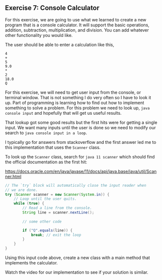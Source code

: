 ## Exercise 7: Console Calculator

For this exercise, we are going to use what we learned to create a new program that is a console calculator. It will support the basic operations, addition, subtraction, multiplication, and division. You can add whatever other functionality you would like.

The user should be able to enter a calculation like this,

```
4
+
5
9.0
*
2
18.0
Q
```

For this exercise, we will need to get user input from the console, or terminal window. That is not something I do very often so I have to look it up. Part of programming is learning how to find out how to implement something to solve a problem. For this problem we need to look up, `java console input` and hopefully that will get us useful results.

That lookup got some good results but the first hits were for getting a single input. We want many inputs until the user is done so we need to modify our search to `java console input in a loop`.

I typically go for answers from stackoverflow and the first answer led me to this implementation that uses the `Scanner` class.

To look up the `Scanner` class, search for `java 11 scanner` which should find the official documentation as the first hit:

https://docs.oracle.com/en/java/javase/11/docs/api/java.base/java/util/Scanner.html

```java
// The `try` block will automatically close the input reader when
// we are done.
try (Scanner scanner = new Scanner(System.in)) {
    // Loop until the user quits.
    while (true) {
        // Read a line from the console.
        String line = scanner.nextLine();
        
        // some other code

        if ("Q".equals(line)) {
            break; // exit the loop
        }
    }
}
```

Using this input code above, create a new class with a main method that implements the calculator.

Watch the video for our implementation to see if your solution is similar.